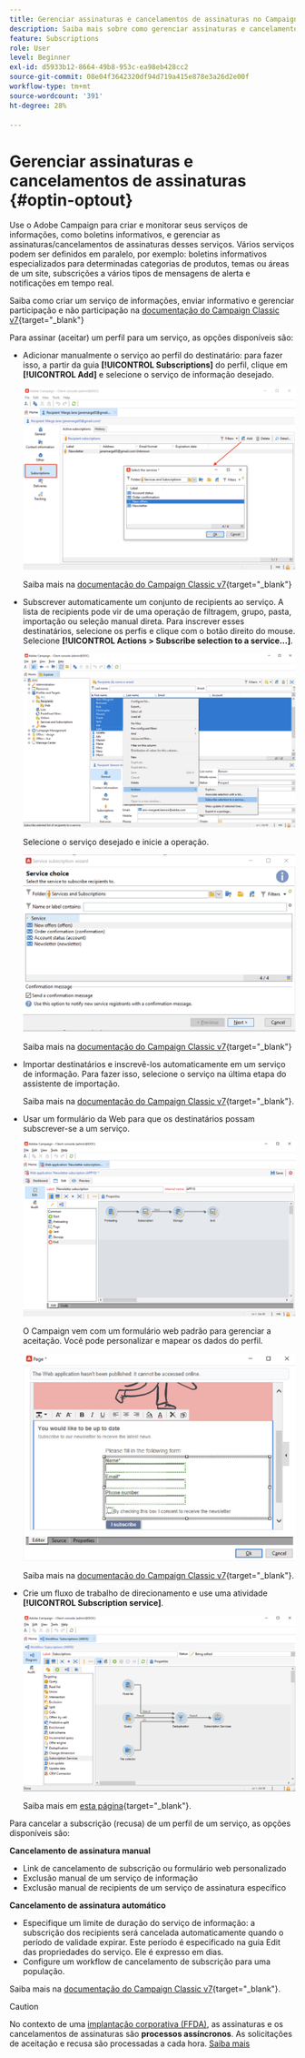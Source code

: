 ```yaml
---
title: Gerenciar assinaturas e cancelamentos de assinaturas no Campaign
description: Saiba mais sobre como gerenciar assinaturas e cancelamentos de assinaturas no Campaign v8.
feature: Subscriptions
role: User
level: Beginner
exl-id: d5933b12-8664-49b8-953c-ea98eb428cc2
source-git-commit: 08e04f3642320df94d719a415e878e3a26d2e00f
workflow-type: tm+mt
source-wordcount: '391'
ht-degree: 28%

---
```


# Gerenciar assinaturas e cancelamentos de assinaturas {#optin-optout}

Use o Adobe Campaign para criar e monitorar seus serviços de informações, como boletins informativos, e gerenciar as assinaturas/cancelamentos de assinaturas desses serviços. Vários serviços podem ser definidos em paralelo, por exemplo: boletins informativos especializados para determinadas categorias de produtos, temas ou áreas de um site, subscrições a vários tipos de mensagens de alerta e notificações em tempo real.

Saiba como criar um serviço de informações, enviar informativo e gerenciar participação e não participação na [documentação do Campaign Classic v7](https://experienceleague.adobe.com/docs/campaign-classic/using/sending-messages/subscriptions-and-referrals/managing-subscriptions.html?lang=pt-BR){target="_blank"}

Para assinar (aceitar) um perfil para um serviço, as opções disponíveis são:

* Adicionar manualmente o serviço ao perfil do destinatário: para fazer isso, a partir da guia **[!UICONTROL Subscriptions]** do perfil, clique em **[!UICONTROL Add]** e selecione o serviço de informação desejado.

  ![](assets/subscribe-to-a-service.png)

  Saiba mais na [documentação do Campaign Classic v7](https://experienceleague.adobe.com/docs/campaign-classic/using/getting-started/profile-management/editing-a-profile.html?lang=pt-BR#deliveries-tab){target="_blank"}

* Subscrever automaticamente um conjunto de recipients ao serviço. A lista de recipients pode vir de uma operação de filtragem, grupo, pasta, importação ou seleção manual direta. Para inscrever esses destinatários, selecione os perfis e clique com o botão direito do mouse. Selecione **[!UICONTROL Actions > Subscribe selection to a service...]**.

  ![](assets/subscribe-selection.png)

  Selecione o serviço desejado e inicie a operação.

  ![](assets/subscribe-confirm.png)

  Saiba mais na [documentação do Campaign Classic v7](https://experienceleague.adobe.com/docs/campaign-classic/using/getting-started/profile-management/editing-a-profile.html?lang=pt-BR#deliveries-tab){target="_blank"}


* Importar destinatários e inscrevê-los automaticamente em um serviço de informação. Para fazer isso, selecione o serviço na última etapa do assistente de importação.

  Saiba mais na [documentação do Campaign Classic v7](https://experienceleague.adobe.com/docs/campaign-classic/using/getting-started/importing-and-exporting-data/generic-imports-exports/executing-import-jobs.html?lang=pt-BR#step-5---additional-step-when-importing-recipients){target="_blank"}.

* Usar um formulário da Web para que os destinatários possam subscrever-se a um serviço.

  ![](assets/opt-in-webapp.png)

  O Campaign vem com um formulário web padrão para gerenciar a aceitação. Você pode personalizar e mapear os dados do perfil.

  ![](assets/web-app.png)

  Saiba mais na [documentação do Campaign Classic v7](https://experienceleague.adobe.com/docs/campaign-classic/using/designing-content/web-forms/use-cases--web-forms.html?lang=pt-BR#create-a-subscription--form-with-double-opt-in){target="_blank"}.


* Crie um fluxo de trabalho de direcionamento e use uma atividade **[!UICONTROL Subscription service]**.

  ![](assets/wf-subscription.png)

  Saiba mais em [esta página](https://experienceleague.adobe.com/docs/campaign/automation/workflows/wf-activities/targeting-activities/subscription-services.html?lang=pt-BR){target="_blank"}.

Para cancelar a subscrição (recusa) de um perfil de um serviço, as opções disponíveis são:

**Cancelamento de assinatura manual**

* Link de cancelamento de subscrição ou formulário web personalizado
* Exclusão manual de um serviço de informação
* Exclusão manual de recipients de um serviço de assinatura específico

**Cancelamento de assinatura automático**

* Especifique um limite de duração do serviço de informação: a subscrição dos recipients será cancelada automaticamente quando o período de validade expirar. Este período é especificado na guia Edit das propriedades do serviço. Ele é expresso em dias.
* Configure um workflow de cancelamento de subscrição para uma população.

Saiba mais na [documentação do Campaign Classic v7](https://experienceleague.adobe.com/docs/campaign-classic/using/sending-messages/subscriptions-and-referrals/managing-subscriptions.html?lang=pt-BR#unsubscribing-a-recipient-from-a-service){target="_blank"}.


>[!CAUTION]
>
>No contexto de uma [implantação corporativa (FFDA)](../architecture/enterprise-deployment.md), as assinaturas e os cancelamentos de assinaturas são **processos assíncronos**. As solicitações de aceitação e recusa são processadas a cada hora. [Saiba mais](../architecture/new-apis.md#sub-apis)

<!--
You can also enable your delivery recipients to forward messages to a friend. To do this, insert the relevant links into your delivery. You may then track this sharing process as well as the number of visits to the concerned pages. 

For more on this capability, refer to [Campaign Classic v7 documentation](https://experienceleague.adobe.com/docs/campaign-classic/using/sending-messages/subscriptions-and-referrals/viral-and-social-marketing.html?lang=pt-BR#viral-marketing--forward-to-a-friend){target="_blank"}
-->

